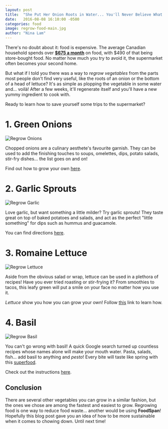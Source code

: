 ```yaml
---
layout: post
title:  "She Put Her Onion Roots in Water... You'll Never Believe What Happens Next!"
date:   2016-08-08 16:10:00 -0500
categories: food
image: regrow-food-main.jpg
author: "Nina Lam"
---
```


There's no doubt about it: food is expensive. The average Canadian household spends over [**$675 a month**](http://www5.statcan.gc.ca/cansim/a05?lang=eng&id=2030028) on food, with $490 of that being store-bought food. No matter how much you try to avoid it, the supermarket often becomes your second home.

But what if I told you there was a way to *regrow vegetables* from the parts most people don't find very useful, like the roots of an onion or the bottom of a head of lettuce? It's as simple as plopping the vegetable in some water and... voilà! After a few weeks, it'll regenerate itself and you'll have a new yummy ingredient to cook with.

Ready to learn how to save yourself some trips to the supermarket?

# 1. Green Onions

![Regrow Onions]({{site.baseurl}}/img/blog/regrow-onions.jpg)

Chopped onions are a culinary aesthete's favourite garnish. They can be used to add the finishing touches to soups, omelettes, dips, potato salads, stir-fry dishes... the list goes on and on!

Find out how to grow your own [here](http://imgur.com/a/vnjtI).

# 2. Garlic Sprouts

![Regrow Garlic]({{site.baseurl}}/img/blog/regrow-garlic.jpg)

Love garlic, but want something a little milder? Try garlic sprouts! They taste great on top of baked potatoes and salads, and act as the perfect "little something" for dips such as hummus and guacamole.

You can find directions
[here](http://simpledailyrecipes.com/8594/how-to-grow-your-own-garlic-chives/).

# 3. Romaine Lettuce

![Regrow Lettuce]({{site.baseurl}}/img/blog/regrow-lettuce.jpg)

Aside from the obvious salad or wrap, lettuce can be used in a plethora of recipes! Have you ever tried roasting or stir-frying it? From smoothies to tacos, this leafy green will put a smile on your face no matter how you use it.

*Lettuce* show you how you can grow your own! Follow [this](https://threepsandq.wordpress.com/2011/12/11/peculiarities-and-plants-romaine-lettuce/) link to learn how.

# 4. Basil

![Regrow Basil]({{site.baseurl}}/img/blog/regrow-basil.jpg)

You can't go wrong with basil! A quick Google search turned up countless recipes whose names alone will make your mouth water. Pasta, salads, fish... add basil to anything and *pesto*! Every bite will taste like spring with this [superfood](http://foodfacts.mercola.com/basil.html).

Check out the instructions [here](http://cepsinthecity.blogspot.ca/2011/06/basil-plants-from-cuttings.html).

## Conclusion

There are several other vegetables you can grow in a similar fashion, but the ones we chose are among the fastest and easiest to grow. Regrowing food is one way to reduce food waste... another would be using **FoodSpan**! Hopefully this blog post gave you an idea of how to be more sustainable when it comes to chowing down. Until next time!
